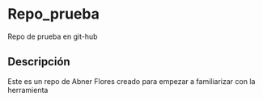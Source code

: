 # Repo_prueba
Repo de prueba en git-hub

## Descripción
Este es un repo de Abner Flores creado para empezar a familiarizar con la herramienta
